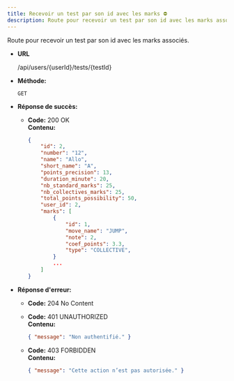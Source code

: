 ```yaml
---
title: Recevoir un test par son id avec les marks ⛔
description: Route pour recevoir un test par son id avec les marks associés
---
```


Route pour recevoir un test par son id avec les marks associés.

- **URL**

  /api/users/{userId}/tests/{testId}

- **Méthode:**

  `GET`

- **Réponse de succès:**

  - **Code:** 200 OK <br>
    **Contenu:**
    ```json
    {
        "id": 2,
        "number": "12",
        "name": "Allo",
        "short_name": "A",
        "points_precision": 13,
        "duration_minute": 20,
        "nb_standard_marks": 25,
        "nb_collectives_marks": 25,
        "total_points_possibility": 50,
        "user_id": 2,
        "marks": [
            {
                "id": 1,
                "move_name": "JUMP",
                "note": 2,
                "coef_points": 3.3,
                "type": "COLLECTIVE",
            }
            ...
        ]
    }
    ```

- **Réponse d'erreur:**

  - **Code:** 204 No Content <br />

  - **Code:** 401 UNAUTHORIZED <br />
    **Contenu:** 
    ```json
    { "message": "Non authentifié." }
    ```

  - **Code:** 403 FORBIDDEN <br />
    **Contenu:** 
    ```json
    { "message": "Cette action n’est pas autorisée." }
    ```